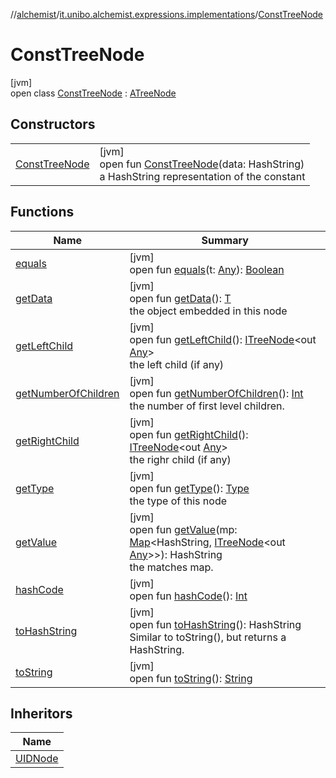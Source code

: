 //[alchemist](../../../index.md)/[it.unibo.alchemist.expressions.implementations](../index.md)/[ConstTreeNode](index.md)

# ConstTreeNode

[jvm]\
open class [ConstTreeNode](index.md) : [ATreeNode](../-a-tree-node/index.md)<HashString>

## Constructors

| | |
|---|---|
| [ConstTreeNode](-const-tree-node.md) | [jvm]<br>open fun [ConstTreeNode](-const-tree-node.md)(data: HashString)<br>a HashString representation of the constant |

## Functions

| Name | Summary |
|---|---|
| [equals](../-a-tree-node/equals.md) | [jvm]<br>open fun [equals](../-a-tree-node/equals.md)(t: [Any](https://kotlinlang.org/api/latest/jvm/stdlib/kotlin/-any/index.html)): [Boolean](https://kotlinlang.org/api/latest/jvm/stdlib/kotlin/-boolean/index.html) |
| [getData](../-operator-tree-node/index.md#1261515164%2FFunctions%2F-267951372) | [jvm]<br>open fun [getData](../-operator-tree-node/index.md#1261515164%2FFunctions%2F-267951372)(): [T](../-a-tree-node/index.md)<br>the object embedded in this node |
| [getLeftChild](../-a-tree-node/get-left-child.md) | [jvm]<br>open fun [getLeftChild](../-a-tree-node/get-left-child.md)(): [ITreeNode](../../it.unibo.alchemist.expressions.interfaces/-i-tree-node/index.md)<out [Any](https://kotlinlang.org/api/latest/jvm/stdlib/kotlin/-any/index.html)><br>the left child (if any) |
| [getNumberOfChildren](../-a-tree-node/get-number-of-children.md) | [jvm]<br>open fun [getNumberOfChildren](../-a-tree-node/get-number-of-children.md)(): [Int](https://kotlinlang.org/api/latest/jvm/stdlib/kotlin/-int/index.html)<br>the number of first level children. |
| [getRightChild](../-a-tree-node/get-right-child.md) | [jvm]<br>open fun [getRightChild](../-a-tree-node/get-right-child.md)(): [ITreeNode](../../it.unibo.alchemist.expressions.interfaces/-i-tree-node/index.md)<out [Any](https://kotlinlang.org/api/latest/jvm/stdlib/kotlin/-any/index.html)><br>the righr child (if any) |
| [getType](get-type.md) | [jvm]<br>open fun [getType](get-type.md)(): [Type](../-type/index.md)<br>the type of this node |
| [getValue](get-value.md) | [jvm]<br>open fun [getValue](get-value.md)(mp: [Map](https://docs.oracle.com/javase/8/docs/api/java/util/Map.html)<HashString, [ITreeNode](../../it.unibo.alchemist.expressions.interfaces/-i-tree-node/index.md)<out [Any](https://kotlinlang.org/api/latest/jvm/stdlib/kotlin/-any/index.html)>>): HashString<br>the matches map. |
| [hashCode](../-a-tree-node/hash-code.md) | [jvm]<br>open fun [hashCode](../-a-tree-node/hash-code.md)(): [Int](https://kotlinlang.org/api/latest/jvm/stdlib/kotlin/-int/index.html) |
| [toHashString](../-a-tree-node/to-hash-string.md) | [jvm]<br>open fun [toHashString](../-a-tree-node/to-hash-string.md)(): HashString<br>Similar to toString(), but returns a HashString. |
| [toString](to-string.md) | [jvm]<br>open fun [toString](to-string.md)(): [String](https://docs.oracle.com/javase/8/docs/api/java/lang/String.html) |

## Inheritors

| Name |
|---|
| [UIDNode](../-u-i-d-node/index.md) |
